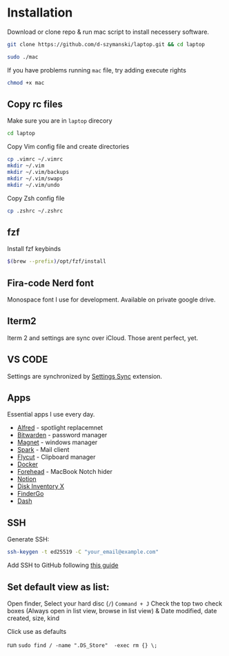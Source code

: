 # Installation

Download or clone repo & run mac script to install necessery software.

```bash
git clone https://github.com/d-szymanski/laptop.git && cd laptop

sudo ./mac
```

If you have problems running `mac` file, try adding execute rights

```bash
chmod +x mac
```

## Copy rc files

Make sure you are in `laptop` direcory

```bash
cd laptop
```

Copy Vim config file and create directories

```bash
cp .vimrc ~/.vimrc
mkdir ~/.vim
mkdir ~/.vim/backups
mkdir ~/.vim/swaps
mkdir ~/.vim/undo
```

Copy Zsh config file

```bash
cp .zshrc ~/.zshrc
```

## fzf

Install fzf keybinds

```bash
$(brew --prefix)/opt/fzf/install
```

## Fira-code Nerd font

Monospace font I use for development. Available on private google drive.

## Iterm2

Iterm 2 and settings are sync over iCloud. Those arent perfect, yet.

## VS CODE 

Settings are synchronized by [Settings Sync](https://marketplace.visualstudio.com/items?itemName=Shan.code-settings-sync) extension.

## Apps

Essential apps I use every day.

- [Alfred](https://www.alfredapp.com/) - spotlight replacemnet
- [Bitwarden](https://bitwarden.com/download/) - password manager
- [Magnet](https://apps.apple.com/us/app/magnet/id441258766) - windows manager
- [Spark](https://apps.apple.com/us/app/spark-email-app-by-readdle/id1176895641) - Mail client
- [Flycut](https://apps.apple.com/pl/app/flycut-clipboard-manager/id442160987?mt=12) - Clipboard manager
- [Docker](https://docs.docker.com/get-docker/)
- [Forehead](https://www.producthunt.com/posts/forehead) - MacBook Notch hider
- [Notion](https://www.notion.so/desktop)
- [Disk Inventory X](http://www.derlien.com/downloads/index.html)
- [FinderGo](https://github.com/onmyway133/FinderGo)
- [Dash](https://blog.kapeli.com/dash-4)

## SSH

Generate SSH:

```bash
ssh-keygen -t ed25519 -C "your_email@example.com"
```

Add SSH to GitHub following [this guide](https://docs.github.com/en/github/authenticating-to-github/connecting-to-github-with-ssh/adding-a-new-ssh-key-to-your-github-account)


## Set default view as list:

Open finder, Select your hard disc (`/`)
`Command + J`
Check the top two check boxes (Always open in list view, browse in list view) & Date modified, date created, size, kind 

Click use as defaults

run `sudo find / -name ".DS_Store"  -exec rm {} \;`
